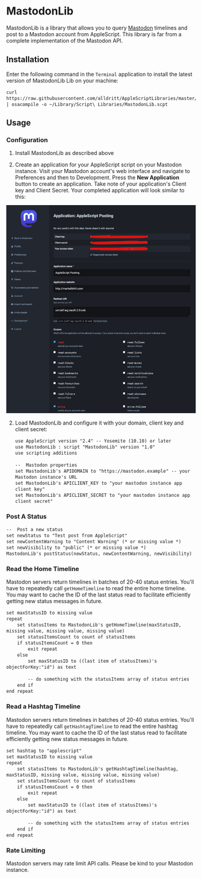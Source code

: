 
# MastodonLib

MastodonLib is a library that allows you to query [Mastodon](https://joinmastodon.org) timelines and post to a Mastodon account from AppleScript.  This library is far from a complete implementation of the Mastodon API.  

## Installation

Enter the following command in the `Terminal` application to install the latest version of MastodonLib Lib on your machine:

~~~~
curl https://raw.githubusercontent.com/alldritt/AppleScriptLibraries/master/MastodonLib.applescript | osacompile -o ~/Library/Script\ Libraries/MastodonLib.scpt
~~~~

## Usage

### Configuration

1. Install MastodonLib as described above

2. Create an application for your AppleScript script on your Mastodon instance.  Visit your Mastodon account's web interface and navigate to Preferences and then to Development.  Press the **New Application** button to create an application.  Take note of your application's Client key and Client Secret.  Your completed application will look similar to this:

  ![Mastodon App Settings](screenshots/MastodonApp.png)

2. Load MastodonLib and configure it with your domain, client key and client secret:

	~~~~
	use AppleScript version "2.4" -- Yosemite (10.10) or later
	use MastodonLib : script "MastodonLib" version "1.0"
	use scripting additions
	
	--	Mastodon properties
	set MastodonLib's APIDOMAIN to "https://mastodon.example" -- your Mastodon instance's URL
	set MastodonLib's APICLIENT_KEY to "your mastodon instance app client key"
	set MastodonLib's APICLIENT_SECRET to "your mastodon instance app client secret"
	~~~~

### Post A Status

~~~
--	Post a new status
set newStatus to "Test post from AppleScript"
set newContentWarning to "Content Warning" (* or missing value *) 
set newVisibility to "public" (* or missing value *)
MastodonLib's postStatus(newStatus, newContentWarning, newVisibility)
~~~

### Read the Home Timeline

Mastodon servers return timelines in batches of 20-40 status entries.  You'll have to repeatedly call `getHomeTimeline` to read the entire home timeline.  You may want to cache the ID of the last status read to facilitate efficiently getting new status messages in future.

~~~
set maxStatusID to missing value
repeat
	set statusItems to MastodonLib's getHomeTimeline(maxStatusID, missing value, missing value, missing value)
	set statusItemsCount to count of statusItems
	if statusItemsCount = 0 then
		exit repeat
	else
		set maxStatusID to ((last item of statusItems)'s objectForKey:"id") as text

		-- do something with the statusItems array of status entries		
	end if
end repeat
~~~

### Read a Hashtag Timeline

Mastodon servers return timelines in batches of 20-40 status entries.  You'll have to repeatedly call `getHashtagTimeline` to read the entire hashtag timeline.  You may want to cache the ID of the last status read to facilitate efficiently getting new status messages in future.

~~~
set hashtag to "applescript"
set maxStatusID to missing value
repeat
	set statusItems to MastodonLib's getHashtagTimeline(hashtag, maxStatusID, missing value, missing value, missing value)
	set statusItemsCount to count of statusItems
	if statusItemsCount = 0 then
		exit repeat
	else
		set maxStatusID to ((last item of statusItems)'s objectForKey:"id") as text

		-- do something with the statusItems array of status entries		
	end if
end repeat
~~~

### Rate Limiting

Mastodon servers may rate limit API calls.  Please be kind to your Mastodon instance.
